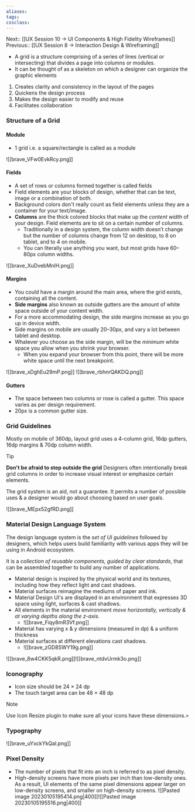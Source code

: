 ```yaml
---
aliases:
tags: 
cssclass:
---
```


Next:: [[UX Session 10 → UI Components & High Fidelity Wireframes]]
Previous:: [[UX Session 8 → Interaction Design & Wireframing]]

- A grid is a structure comprising of a series of lines (vertical or intersecting) that divides a page into columns or modules.
- It can be thought of as a skeleton on which a designer can organize the graphic elements

1. Creates clarity and consistency in the layout of the pages
2. Quickens the design process
3. Makes the design easier to modify and reuse
4. Facilitates collaboration

### Structure of a Grid
#### Module
- 1 grid i.e. a square/rectangle is called as a module

![[brave_VFw0EvkRcy.png]]
#### Fields
- A set of rows or columns formed together is called fields
- Field elements are your blocks of design, whether that can be text, image or a combination of both.
- Background colors don't really count as field elements unless they are a container for your text/image.
- **Columns** are the thick colored blocks that make up the _content width_ of your design. Field elements are to sit on a certain number of columns. 
	- Traditionally in a design system, the column width doesn’t change but the number of columns change from 12 on desktop, to 8 on tablet, and to 4 on mobile. 
	- You can literally use anything you want, but most grids have 60–80px column widths.

![[brave_XuDvebMnIH.png]]
#### Margins
- You could have a margin around the main area, where the grid exists, containing all the content.
- **Side margins** also known as outside gutters are the amount of white space outside of your content width. 
- For a more accommodating design, the side margins increase as you go up in device width. 
- Side margins on mobile are usually 20–30px, and vary a lot between tablet and desktop. 
- Whatever you choose as the side margin, will be the _minimum_ white space you allow when you shrink your browser. 
	- When you expand your browser from this point, there will be more white space until the next breakpoint.

![[brave_xDghEu29mP.png]] ![[brave_rbhnrQAKDQ.png]]

#### Gutters
- The space between two columns or rose is called a gutter. This space varies as per design requirement.
- 20px is a common gutter size.

### Grid Guidelines
Mostly on mobile of 360dp, layout grid uses a 4-column grid, 16dp gutters, 16dp margins & 70dp column width.

> [!tip] 
> **Don't be afraid to step outside the grid** 
> Designers often intentionally break grid columns in order to increase visual interest or emphasize certain elements.
> 
> The grid system is an aid, not a guarantee. It permits a number of possible uses & a designer would go about choosing based on user goals.

![[brave_MEpx52gfRD.png]]

### Material Design Language System
The design language system is the *set of UI guidelines* followed by designers, which helps users build familiarity with various apps they will be using in Android ecosystem.

It is a *collection of reusable components, guided by clear standards*, that can be assembled together to build any number of applications.

- Material design is inspired by the physical world and its textures, including how they reflect light and cast shadows.
- Material surfaces reimagine the mediums of paper and ink.
- Material Design UI's are displayed in an environment that expresses 3D space using light, surfaces & cast shadows.
- All elements in the material environment *move horizontally, vertically & at varying depths along the z-axis.*
	- ![[brave_Fiqy8mR3Vf.png]]
- Material has varying x & y dimensions (measured in dp) & a uniform thickness
- Material surfaces at different elevations cast shadows.
	- ![[brave_zGD8SWY19g.png]]

![[brave_8w4CKK5qkR.png]]![[brave_ntdvUrmk3o.png]]
### Iconography
- Icon size should be 24 × 24 dp 
- The touch target area can be 48 × 48 dp

 > [!note]
>  
> Use Icon Resize plugin to make sure all your icons have these dimensions.>  

### Typography
![[brave_uYxckYkQal.png]]

### Pixel Density
- The number of pixels that fit into an inch is referred to as pixel density.
- High-density screens have more pixels per inch than low-density ones. As a result, UI elements of the same pixel dimensions appear larger on low-density screens, and smaller on high-density screens.
![[Pasted image 20230105195414.png|400]]![[Pasted image 20230105195516.png|400]]